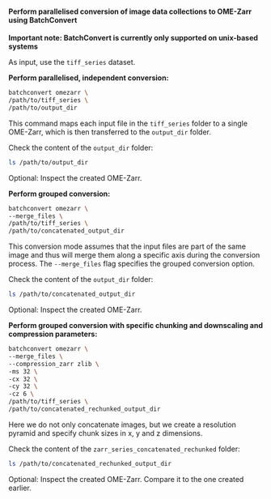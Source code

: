 #### Perform parallelised conversion of image data collections to OME-Zarr using BatchConvert

**Important note: BatchConvert is currently only supported on unix-based systems**

As input, use the `tiff_series` dataset.

**Perform parallelised, independent conversion:**
```bash
batchconvert omezarr \
/path/to/tiff_series \
/path/to/output_dir 
```
This command maps each input file in the `tiff_series` folder to a single OME-Zarr, 
which is then transferred to the `output_dir` folder.

Check the content of the `output_dir` folder:
```bash 
ls /path/to/output_dir
```
Optional: Inspect the created OME-Zarr. 

**Perform grouped conversion:**

```bash
batchconvert omezarr \
--merge_files \
/path/to/tiff_series \
/path/to/concatenated_output_dir
```
This conversion mode assumes that the input files are part of the same image and thus will merge them along a specific axis during the conversion process.
The `--merge_files` flag specifies the grouped conversion option.

Check the content of the `output_dir` folder:
```bash 
ls /path/to/concatenated_output_dir
```
Optional: Inspect the created OME-Zarr. 


**Perform grouped conversion with specific chunking and downscaling and compression parameters:**

```bash
batchconvert omezarr \
--merge_files \
--compression_zarr zlib \
-ms 32 \
-cx 32 \
-cy 32 \
-cz 6 \
/path/to/tiff_series \
/path/to/concatenated_rechunked_output_dir
```
Here we do not only concatenate images, but we create a resolution pyramid and
specify chunk sizes in x, y and z dimensions.

Check the content of the `zarr_series_concatenated_rechunked` folder:
```bash 
ls /path/to/concatenated_rechunked_output_dir
```
Optional: Inspect the created OME-Zarr. Compare it to the one created earlier.
